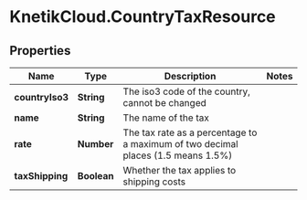 # KnetikCloud.CountryTaxResource

## Properties
Name | Type | Description | Notes
------------ | ------------- | ------------- | -------------
**countryIso3** | **String** | The iso3 code of the country, cannot be changed | 
**name** | **String** | The name of the tax | 
**rate** | **Number** | The tax rate as a percentage to a maximum of two decimal places (1.5 means 1.5%) | 
**taxShipping** | **Boolean** | Whether the tax applies to shipping costs | 


